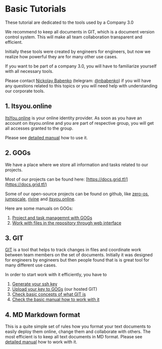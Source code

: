 # Basic Tutorials
These tutorial are dedicated to the tools used by a Company 3.0

We recommend to keep all documents in GIT, which is a document version control system.
This will make all team collaboration transparent and efficient.

Initially these tools were created by engineers for engineers, but now we realize how powerful they are for many other use cases.

If you want to be part of a company 3.0, you will have to familiarize yourself with all necessary tools.

Please contact [Nickolay Babenko](https://docs.grid.tf/babenko.nickolay@gmail.com) (telegram: [@nbabenko](https://t.me/nbabenko)) if you will have any questions related to this topics or you will need help with understanding our corporate tools.

## 1. Itsyou.online
[ItsYou.online](https://itsyou.online) is your online identity provider. As soon as you have an account on itsyou.online and you are part of respective group, you will get all accesses granted to the group.

Please see [detailed manual](iyo/iyo.md) how to use it.

## 2. GOGs
We have a place where we store all information and tasks related to our projects. 

Most of our projects can be found here: [https://docs.grid.tf/](https://docs.grid.tf/)

Some of our open-source projects can be found on github, like [zero-os](https://github.com/zero-os), [jumpscale](https://github.com/Jumpscale/), [rivine](https://github.com/rivine/rivine) and [itsyou.online](https://github.com/itsyouonline/).

Here are some manuals on GOGs:
1. [Project and task managemnt with GOGs](git/gogs_task_management.md)
2. [Work with files in the repository through web interface](git/gogs_web.md)

## 3. GIT
[GIT](https://en.wikipedia.org/wiki/Git) is a tool that helps to track changes in files and coordinate work between team members on the set of documents.
Initially it was designed for engineers by engineers but then people found that is is great tool for many different use cases.

In order to start work with it efficiently, you have to

1. [Generate your ssh key](git/01_ssh_key_generation_osx.md)
2. [Upload your key to GOGs](git/02_upload_ssh_key_to_gogs.md) (our hosted GIT)
3. [Check basic concepts of what GIT is](git/03_git_basic_concepts.md)
4. [Check the basic manual how to work with it](git/04_mac_fork.md)

## 4. MD Markdown format
This is a quite simple set of rules how you format your text documents to easily deploy them online, change them and collaborate with others.
The most efficient is to keep all text documents in MD format.
Please see [detailed manual](md/01_markdown.md) how to work with it.
